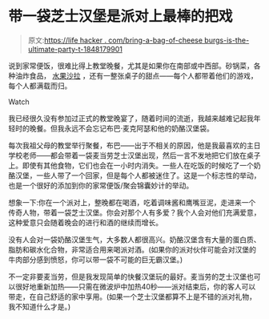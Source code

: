 # 带一袋芝士汉堡是派对上最棒的把戏

> 原文:[https://life hacker . com/bring-a-bag-of-cheese burgs-is-the-ultimate-party-t-1848179901](https://lifehacker.com/bringing-a-bag-of-cheeseburgers-is-the-ultimate-party-t-1848179901)

说到家常便饭，很难比得上教堂晚餐，尤其是如果你在南部或中西部。砂锅菜，各种油炸食品， [水果沙拉](https://lifehacker.com/an-ode-to-ambrosia-the-salad-you-make-with-cool-whip-1848027156) ，还有一整张桌子的甜点——每个人都带着他们的游戏，每个人都满载而归。

Watch

我已经很久没有参加过正式的教堂晚宴了，随着时间的流逝，我越来越难记起我年轻时的晚餐。但我永远不会忘记布巴·麦克阿瑟和他的奶酪汉堡袋。

每次我祖父母的教堂举行聚餐，布巴——出于不相关的原因，他是我最喜欢的主日学校老师——都会带着一袋麦当劳芝士汉堡出现，然后一言不发地把它们放在桌子上。即使有其他食物，它们也会在一小时内消失。一些人在吃饭的时候吃了一个奶酪汉堡，一些人带了一个回家，但是每个人都被迷住了。这是一个标志性的举动，也是一个很好的添加到你的家常便饭/聚会锦囊妙计的举动。

想象一下:你在一个派对上，整晚都在喝酒，吃着调味酱和鹰嘴豆泥，走进来一个传奇人物，带着一袋芝士汉堡。你会对那个人有多爱？我个人会对他们充满爱意，这种爱意只会随着晚会的进行和酒的继续而增长。

没有人会对一袋奶酪汉堡生气，大多数人都很高兴。奶酪汉堡含有大量的蛋白质、脂肪和碳水化合物，非常适合用来喝派对酒。(如果你的派对伙伴可能会对汉堡的牛肉部分感到愤怒，你可以带一袋不可能的巨无霸汉堡。)

不一定非要麦当劳，但是我发现简单的快餐汉堡玩的最好。麦当劳的芝士汉堡也可以很好地重新加热——只需在微波炉中加热40秒——派对结束后，你的客人可以带走，在自己舒适的家中享用。(如果一个芝士汉堡都算不上是不错的派对礼物，我不知道什么才是。)